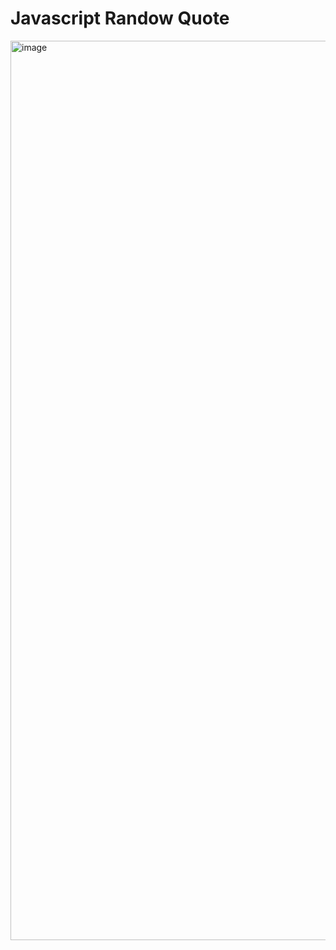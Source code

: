 # Javascript Randow Quote
<img width="1439" alt="image" src="https://github.com/TimofeyAgapitov/js-randow-quote/assets/67283452/47f9bc2d-28ec-49e0-82cc-172956a37ac6">

